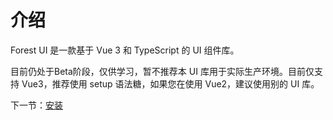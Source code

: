 # 介绍

Forest UI 是一款基于 Vue 3 和 TypeScript 的 UI 组件库。

目前仍处于Beta阶段，仅供学习，暂不推荐本 UI 库用于实际生产环境。目前仅支持 Vue3，推荐使用 setup 语法糖，如果您在使用 Vue2，建议使用别的 UI 库。

下一节：[安装](#/doc/install)